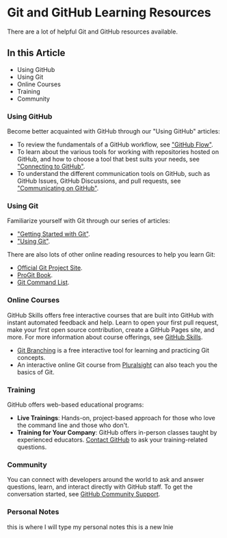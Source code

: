 # Git and GitHub Learning Resources

There are a lot of helpful Git and GitHub resources available.

## In this Article
- Using GitHub
- Using Git
- Online Courses
- Training
- Community

### Using GitHub
Become better acquainted with GitHub through our "Using GitHub" articles:

- To review the fundamentals of a GitHub workflow, see ["GitHub Flow"](https://docs.github.com/en/get-started/quickstart/github-flow).
- To learn about the various tools for working with repositories hosted on GitHub, and how to choose a tool that best suits your needs, see ["Connecting to GitHub"](https://docs.github.com/en/get-started/quickstart/connecting-to-github).
- To understand the different communication tools on GitHub, such as GitHub Issues, GitHub Discussions, and pull requests, see ["Communicating on GitHub"](https://docs.github.com/en/get-started/writing-on-github).

### Using Git
Familiarize yourself with Git through our series of articles:

- ["Getting Started with Git"](https://git-scm.com/book/en/v2/Getting-Started-About-Version-Control).
- ["Using Git"](https://git-scm.com/doc).

There are also lots of other online reading resources to help you learn Git:
- [Official Git Project Site](https://git-scm.com/).
- [ProGit Book](https://git-scm.com/book/en/v2).
- [Git Command List](https://git-scm.com/docs).

### Online Courses
GitHub Skills offers free interactive courses that are built into GitHub with instant automated feedback and help. Learn to open your first pull request, make your first open source contribution, create a GitHub Pages site, and more. For more information about course offerings, see [GitHub Skills](https://skills.github.com/).

- [Git Branching](https://learngitbranching.js.org/) is a free interactive tool for learning and practicing Git concepts.
- An interactive online Git course from [Pluralsight](https://www.pluralsight.com/courses/git-fundamentals) can also teach you the basics of Git.

### Training
GitHub offers web-based educational programs:
- **Live Trainings**: Hands-on, project-based approach for those who love the command line and those who don't.
- **Training for Your Company**: GitHub offers in-person classes taught by experienced educators. [Contact GitHub](https://services.github.com/) to ask your training-related questions.

### Community
You can connect with developers around the world to ask and answer questions, learn, and interact directly with GitHub staff. To get the conversation started, see [GitHub Community Support](https://github.community/).

### Personal Notes
this is where I will type my personal notes
this is a new lnie
